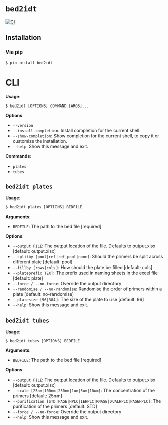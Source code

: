 # `bed2idt`

[![CI](https://github.com/ChrisgKent/bed2idt/actions/workflows/pytest.yml/badge.svg)](https://github.com/ChrisgKent/bed2idt/actions/workflows/pytest.yml)

## Installation


### Via pip
```console
$ pip install bed2idt 
```

# CLI

**Usage**:

```console
$ bed2idt [OPTIONS] COMMAND [ARGS]...
```

**Options**:

* `--version`
* `--install-completion`: Install completion for the current shell.
* `--show-completion`: Show completion for the current shell, to copy it or customize the installation.
* `--help`: Show this message and exit.

**Commands**:

* `plates`
* `tubes`

## `bed2idt plates`

**Usage**:

```console
$ bed2idt plates [OPTIONS] BEDFILE
```

**Arguments**:

* `BEDFILE`: The path to the bed file  [required]

**Options**:

* `--output FILE`: The output location of the file. Defaults to output.xlsx  [default: output.xlsx]
* `--splitby [pool|ref|ref_pool|none]`: Should the primers be split across different plate  [default: pool]
* `--fillby [rows|cols]`: How should the plate be filled  [default: cols]
* `--plateprefix TEXT`: The prefix used in naming sheets in the excel file  [default: plate]
* `--force / --no-force`: Override the output directory
* `--randomise / --no-randomise`: Randomise the order of primers within a plate  [default: no-randomise]
* `--platesize [96|384]`: The size of the plate to use  [default: 96]
* `--help`: Show this message and exit.

## `bed2idt tubes`

**Usage**:

```console
$ bed2idt tubes [OPTIONS] BEDFILE
```

**Arguments**:

* `BEDFILE`: The path to the bed file  [required]

**Options**:

* `--output FILE`: The output location of the file. Defaults to output.xlsx  [default: output.xlsx]
* `--scale [25nm|100nm|250nm|1um|5um|10um]`: The concentration of the primers  [default: 25nm]
* `--purification [STD|PAGE|HPLC|IEHPLC|RNASE|DUALHPLC|PAGEHPLC]`: The purification of the primers  [default: STD]
* `--force / --no-force`: Override the output directory
* `--help`: Show this message and exit.

